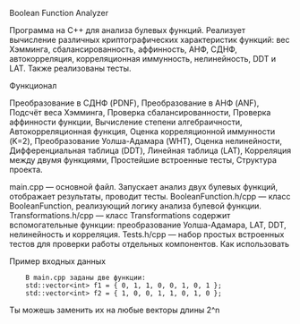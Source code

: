Boolean Function Analyzer

Программа на C++ для анализа булевых функций. Реализует вычисление различных криптографических характеристик функций: вес Хэмминга, сбалансированность, аффинность, АНФ, СДНФ, автокорреляция, корреляционная иммунность, нелинейность, DDT и LAT. Также реализованы тесты.

Функционал

Преобразование в СДНФ (PDNF),
Преобразование в АНФ (ANF),
Подсчёт веса Хэмминга,
Проверка сбалансированности,
Проверка аффинности функции,
Вычисление степени алгебраичности,
Автокорреляционная функция,
Оценка корреляционной иммунности (K=2),
Преобразование Уолша-Адамара (WHT),
Оценка нелинейности,
Дифференциальная таблица (DDT),
Линейная таблица (LAT),
Корреляция между двумя функциями,
Простейшие встроенные тесты,
Структура проекта.

main.cpp — основной файл. Запускает анализ двух булевых функций, отображает результаты, проводит тесты.
BooleanFunction.h/cpp — класс BooleanFunction, реализующий логику анализа булевой функции.
Transformations.h/cpp — класс Transformations содержит вспомогательные функции: преобразование Уолша-Адамара, LAT, DDT, нелинейность и корреляция.
Tests.h/cpp — набор простых встроенных тестов для проверки работы отдельных компонентов.
Как использовать


Пример входных данных

        В main.cpp заданы две функции:
        std::vector<int> f1 = { 0, 1, 1, 0, 0, 1, 0, 1 };
        std::vector<int> f2 = { 1, 0, 0, 1, 1, 0, 1, 0 };
Ты можешь заменить их на любые векторы длины 2^n
